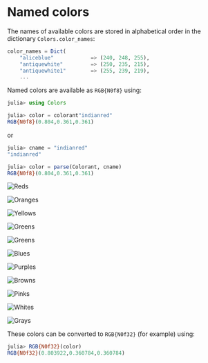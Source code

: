 # Named colors

The names of available colors are stored in alphabetical order in the dictionary `Colors.color_names`:

```julia
color_names = Dict(
    "aliceblue"            => (240, 248, 255),
    "antiquewhite"         => (250, 235, 215),
    "antiquewhite1"        => (255, 239, 219),
    ...
```

Named colors are available as `RGB{N0f8}` using:

```julia
julia> using Colors

julia> color = colorant"indianred"
RGB{N0f8}(0.804,0.361,0.361)
```

or

```julia
julia> cname = "indianred"
"indianred"

julia> color = parse(Colorant, cname)
RGB{N0f8}(0.804,0.361,0.361)
```

![Reds](assets/figures/namedcolorchart-reds.svg)

![Oranges](assets/figures/namedcolorchart-oranges.svg)

![Yellows](assets/figures/namedcolorchart-yellows.svg)

![Greens](assets/figures/namedcolorchart-greens.svg)

![Greens](assets/figures/namedcolorchart-cyans.svg)

![Blues](assets/figures/namedcolorchart-blues.svg)

![Purples](assets/figures/namedcolorchart-purples.svg)

![Browns](assets/figures/namedcolorchart-browns.svg)

![Pinks](assets/figures/namedcolorchart-pinks.svg)

![Whites](assets/figures/namedcolorchart-whites.svg)

![Grays](assets/figures/namedcolorchart-grays.svg)


These colors can be converted to `RGB{N0f32}` (for example) using:

```julia
julia> RGB{N0f32}(color)
RGB{N0f32}(0.803922,0.360784,0.360784)
```

